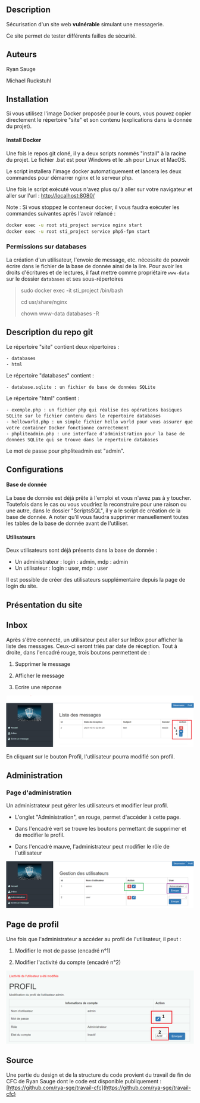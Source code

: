 ## Description

Sécurisation d'un site web **vulnérable** simulant une messagerie.

Ce site permet de tester différents failles de sécurité.

## Auteurs

Ryan Sauge

Michael Ruckstuhl

## Installation

Si vous utilisez l'image Docker proposée pour le cours, vous pouvez copier directement le répertoire "site" et son contenu (explications dans la donnée du projet).

#### Install Docker 

Une fois le repos git cloné, il y a deux scripts nommés "install" à la racine du projet. Le fichier .bat est pour Windows et le .sh pour Linux et MacOS.

Le script installera l'image docker automatiquement et lancera les deux commandes pour démarrer nginx et le serveur php.

Une fois le script exécuté vous n'avez plus qu'à aller sur votre navigateur et aller sur l'url : [http://localhost:8080/](http://localhost:8080/)

Note : Si vous stoppez le conteneur docker, il vous faudra exécuter les commandes suivantes après l'avoir relancé :

```bash
docker exec -u root sti_project service nginx start
docker exec -u root sti_project service php5-fpm start
```



### Permissions sur databases  ###
La création d'un utilisateur, l'envoie de message, etc. nécessite de pouvoir écrire dans le fichier de la base de donnée ainsi de la lire. Pour avoir les droits d'écritures et de lectures, il faut mettre comme propriétaire `www-data`  sur le dossier `databases` et ses sous-répertoires

> sudo docker exec -it sti_project  /bin/bash
>
> cd usr/share/nginx
>
> chown  www-data databases -R



## Description du repo git

Le répertoire "site" contient deux répertoires :

    - databases
    - html

Le répertoire "databases" contient :

    - database.sqlite : un fichier de base de données SQLite

Le répertoire "html" contient :

    - exemple.php : un fichier php qui réalise des opérations basiques SQLite sur le fichier contenu dans le repertoire databases
    - helloworld.php : un simple fichier hello world pour vous assurer que votre container Docker fonctionne correctement
    - phpliteadmin.php : une interface d'administration pour la base de données SQLite qui se trouve dans le repertoire databases

Le mot de passe pour phpliteadmin est "admin".

## Configurations

#### Base de donnée

La base de donnée est déjà prête à l'emploi et vous n'avez pas à y toucher. Toutefois dans le cas ou vous voudriez la reconstruire pour une raison ou une autre, dans le dossier "ScriptsSQL", il y a le script de création de la base de donnée. A noter qu'il vous faudra supprimer manuellement toutes les tables de la base de donnée avant de l'utiliser.

#### Utilisateurs

Deux utilisateurs sont déjà présents dans la base de donnée :

- Un administrateur : login : admin, mdp : admin
- Un utilisateur : login : user, mdp : user

Il est possible de créer des utilisateurs supplémentaire depuis la page de login du site.



## Présentation du site

## Inbox

Après s'être connecté, un utilisateur peut aller sur InBox pour afficher la liste des messages. Ceux-ci seront triés par date de réception. Tout à droite, dans l'encadré rouge, trois boutons permettent de :

1) Supprimer le message

2) Afficher le message

3) Ecrire une réponse

![menu](doc/assets/menu.PNG)

En cliquant sur le bouton Profil, l'utilisateur pourra modifié son profil.



## Administration

### Page d'administration

Un administrateur peut gérer les utilisateurs et modifier leur profil. 

- L'onglet "Administration", en rouge, permet d'accéder à cette page. 

- Dans l'encadré vert se trouve les boutons permettant de supprimer et de modifier le profil.
- Dans l'encadré mauve, l'administrateur peut modifier le rôle de l'utilisateur

![page-administration-2](doc/assets/page-administration-2.PNG)

## Page de profil

Une fois que l'administrateur a accéder au profil de l'utilisateur, il peut :

1) Modifier le mot de passe (encadré n°1)

2) Modifier l'activité du compte (encadré n°2)

![profil-admin](doc/assets/profil-admin.PNG)

## Source 

Une partie du design et de la structure du code provient du travail de fin de CFC de Ryan Sauge dont le code est disponible publiquement :
[https://github.com/rya-sge/travail-cfc](https://github.com/rya-sge/travail-cfc)

